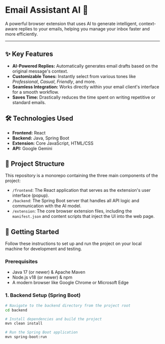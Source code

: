 # Email Assistant AI 🚀

A powerful browser extension that uses AI to generate intelligent, context-aware replies to your emails, helping you manage your inbox faster and more efficiently.

---

## ✨ Key Features

-   **AI-Powered Replies:** Automatically generates email drafts based on the original message's context.
-   **Customizable Tones:** Instantly select from various tones like *Professional*, *Casual*, *Friendly*, and more.
-   **Seamless Integration:** Works directly within your email client's interface for a smooth workflow.
-   **Saves Time:** Drastically reduces the time spent on writing repetitive or standard emails.

## 🛠️ Technologies Used

-   **Frontend:** React
-   **Backend:** Java, Spring Boot
-   **Extension:** Core JavaScript, HTML/CSS
-   **API:** Google Gemini

## 📂 Project Structure

This repository is a monorepo containing the three main components of the project:

-   `/frontend`: The React application that serves as the extension's user interface (popup).
-   `/backend`: The Spring Boot server that handles all API logic and communication with the AI model.
-   `/extension`: The core browser extension files, including the `manifest.json` and content scripts that inject the UI into the web page.

## 🚀 Getting Started

Follow these instructions to set up and run the project on your local machine for development and testing.

### Prerequisites

* Java 17 (or newer) & Apache Maven
* Node.js v18 (or newer) & npm
* A modern browser like Google Chrome or Microsoft Edge

### 1. Backend Setup (Spring Boot)

```bash
# Navigate to the backend directory from the project root
cd backend

# Install dependencies and build the project
mvn clean install

# Run the Spring Boot application
mvn spring-boot:run